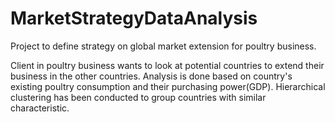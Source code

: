 # MarketStrategyDataAnalysis
Project to define strategy on global market extension for poultry business. 

<Objective>
 Client in poultry business wants to look at potential countries to extend their business in the other countries. 
  
<Analysis>
  Analysis is done based on country's existing poultry consumption and their purchasing power(GDP).  Hierarchical clustering has been conducted to group countries with similar characteristic.
  
  
